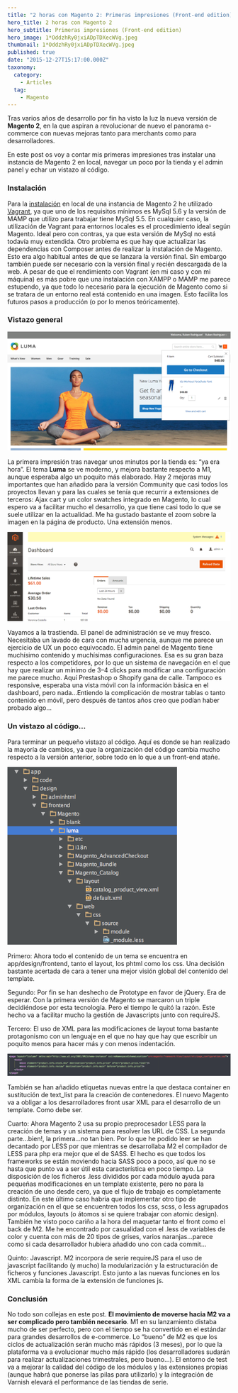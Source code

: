 ```yaml
---
title: "2 horas con Magento 2: Primeras impresiones (Front-end edition)"
hero_title: 2 horas con Magento 2
hero_subtitle: Primeras impresiones (Front-end edition)
hero_image: 1*OddzhRy0jxiADpTDXecWVg.jpeg
thumbnail: 1*OddzhRy0jxiADpTDXecWVg.jpeg
published: true
date: "2015-12-27T15:17:00.000Z"
taxonomy:
  category:
    - Articles
  tag:
    - Magento
---
```


Tras varios años de desarrollo por fin ha visto la luz la nueva versión de **Magento 2**, en la que aspiran a revolucionar de nuevo el panorama e-commerce con nuevas mejoras tanto para merchants como para desarrolladores.

En este post os voy a contar mis primeras impresiones tras instalar una instancia de Magento 2 en local, navegar un poco por la tienda y el admin panel y echar un vistazo al código.

### Instalación

Para la [instalación](http://www.damianculotta.com.ar/2015/11/19/como-instalar-magento-2-en-todas-sus-variantes/) en local de una instancia de Magento 2 he utilizado [Vagrant](https://github.com/rgranadino/mage2_vagrant), ya que uno de los requisitos mínimos es MySql 5.6 y la versión de MAMP que utilizo para trabajar tiene MySql 5.5. En cualquier caso, la utilización de Vagrant para entornos locales es el procedimiento ideal según Magento. Ideal pero con contras, ya que esta versión de MySql no está todavía muy extendida. Otro problema es que hay que actualizar las dependencias con Composer antes de realizar la instalación de Magento. Esto era algo habitual antes de que se lanzara la versión final. Sin embargo también puede ser necesario con la versión final y recién descargada de la web. A pesar de que el rendimiento con Vagrant (en mi caso y con mi máquina) es más pobre que una instalación con XAMPP o MAMP me parece estupendo, ya que todo lo necesario para la ejecución de Magento como si se tratara de un entorno real está contenido en una imagen. Esto facilita los futuros pasos a producción (o por lo menos teóricamente).

### Vistazo general

![](1*sECwVqpJhY7cJnrrq-_x9g.png)

La primera impresión tras navegar unos minutos por la tienda es: “ya era hora”. El tema **Luma** se ve moderno, y mejora bastante respecto a M1, aunque esperaba algo un poquito más elaborado. Hay 2 mejoras muy importantes que han añadido para la versión Community que casi todos los proyectos llevan y para las cuales se tenía que recurrir a extensiones de terceros: Ajax cart y un color swatches integrado en Magento, lo cual espero va a facilitar mucho el desarrollo, ya que tiene casi todo lo que se suele utilizar en la actualidad. Me ha gustado bastante el zoom sobre la imagen en la página de producto. Una extensión menos.

![](1*eQinGNk-wJYHhWHoZFBPjA.png)

Vayamos a la trastienda. El panel de administración se ve muy fresco. Necesitaba un lavado de cara con mucha urgencia, aunque me parece un ejercicio de UX un poco equivocado. El admin panel de Magento tiene muchísimo contenido y muchísimas configuraciones. Esa es su gran baza respecto a los competidores, por lo que un sistema de navegación en el que hay que realizar un mínimo de 3–4 clicks para modificar una configuración me parece mucho. Aquí Prestashop o Shopify gana de calle. Tampoco es responsive, esperaba una vista móvil con la información básica en el dashboard, pero nada…Entiendo la complicación de mostrar tablas o tanto contenido en móvil, pero después de tantos años creo que podían haber probado algo…

### Un vistazo al código…

Para terminar un pequeño vistazo al código. Aquí es donde se han realizado la mayoría de cambios, ya que la organización del código cambia mucho respecto a la versión anterior, sobre todo en lo que a un front-end atañe.

![](1*kgBR041uNSE-Qeku-JEWCg.png)

Primero: Ahora todo el contenido de un tema se encuentra en app/design/frontend, tanto el layout, los phtml como los css. Una decisión bastante acertada de cara a tener una mejor visión global del contenido del template.

Segundo: Por fin se han deshecho de Prototype en favor de jQuery. Era de esperar. Con la primera versión de Magento se marcaron un triple decidiéndose por esta tecnología. Pero el tiempo le quitó la razón. Este hecho va a facilitar mucho la gestión de Javascripts junto con requireJS.

Tercero: El uso de XML para las modificaciones de layout toma bastante protagonismo con un lenguaje en el que no hay que hay que escribir un poquito menos para hacer más y con menos indentación.

![](1*6nniD_o5vYXi7n3jUvgfsw.png)

También se han añadido etiquetas nuevas entre la que destaca container en sustitución de text_list para la creación de contenedores. El nuevo Magento va a obligar a los desarrolladores front usar XML para el desarrollo de un template. Como debe ser.

Cuarto: Ahora Magento 2 usa su propio preprocesador LESS para la creación de temas y un sistema para resolver las URL de CSS. La segunda parte…bien!, la primera…no tan bien. Por lo que he podido leer se han decantado por LESS por que mientras se desarrollaba M2 el compilador de LESS para php era mejor que el de SASS. El hecho es que todos los frameworks se están moviendo hacia SASS poco a poco, así que no se hasta que punto va a ser útil esta característica en poco tiempo. La disposición de los ficheros .less divididos por cada módulo ayuda para pequeñas modificaciones en un template existente, pero no para la creación de uno desde cero, ya que el flujo de trabajo es completamente distinto. En este último caso habría que implementar otro tipo de organización en el que se encuentren todos los css, scss, o less agrupados por módulos, layouts (o átomos si se quiere trabajar con atomic design). También he visto poco cariño a la hora del maquetar tanto el front como el back de M2. Me he encontrado por casualidad con el .less de variables de color y cuenta con más de 20 tipos de grises, varios naranjas…parece como si cada desarrollador hubiera añadido uno con cada commit…

Quinto: Javascript. M2 incorpora de serie requireJS para el uso de javascript facilitando (y mucho) la modularización y la estructuración de ficheros y funciones Javascript. Esto junto a las nuevas funciones en los XML cambia la forma de la extensión de funciones js.

### Conclusión

No todo son collejas en este post. **El movimiento de moverse hacia M2 va a ser complicado pero también necesario**. M1 en su lanzamiento distaba mucho de ser perfecto, pero con el tiempo se ha convertido en el estándar para grandes desarrollos de e-commerce. Lo “bueno” de M2 es que los ciclos de actualización serán mucho más rápidos (3 meses), por lo que la plataforma va a evolucionar mucho más rápido (los desarrolladores sudarán para realizar actualizaciones trimestrales, pero bueno…). El entorno de test va a mejorar la calidad del código de los módulos y las extensiones propias (aunque habrá que ponerse las pilas para utilizarlo) y la integración de Varnish elevará el performance de las tiendas de serie.
